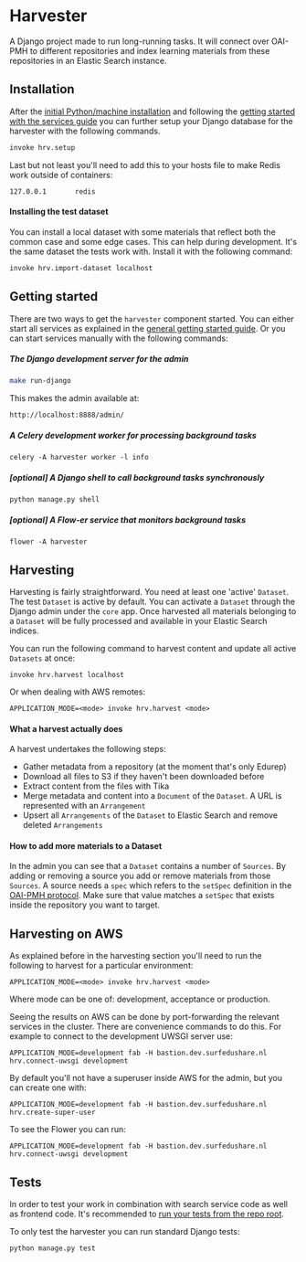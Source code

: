 Harvester
=========

A Django project made to run long-running tasks.
It will connect over OAI-PMH to different repositories and index learning materials from these repositories
in an Elastic Search instance.


Installation
------------

After the [initial Python/machine installation](../README.md#installation)
and following the [getting started with the services guide](../README.md#getting-started)
you can further setup your Django database for the harvester with the following commands.

```bash
invoke hrv.setup
```

Last but not least you'll need to add this to your hosts file to make Redis work outside of containers:

```
127.0.0.1       redis
```

#### Installing the test dataset

You can install a local dataset with some materials that reflect both the common case and some edge cases.
This can help during development. It's the same dataset the tests work with. Install it with the following command:

```bash
invoke hrv.import-dataset localhost
```


Getting started
---------------

There are two ways to get the ``harvester`` component started.
You can either start all services as explained in the [general getting started guide](../README.md#getting-started).
Or you can start services manually with the following commands:

##### The Django development server for the admin

```bash
make run-django
```

This makes the admin available at:

```
http://localhost:8888/admin/
```

##### A Celery development worker for processing background tasks

```
celery -A harvester worker -l info
```

##### [optional] A Django shell to call background tasks synchronously

```
python manage.py shell
```

##### [optional] A Flow-er service that monitors background tasks

```
flower -A harvester
```


Harvesting
----------

Harvesting is fairly straightforward. You need at least one 'active' ``Dataset``.
The test ``Dataset`` is active by default.
You can activate a ``Dataset`` through the Django admin under the ``core`` app.
Once harvested all materials belonging to a ``Dataset`` will be fully processed
and available in your Elastic Search indices.

You can run the following command to harvest content and update all active ``Datasets`` at once:

```
invoke hrv.harvest localhost
```

Or when dealing with AWS remotes:

```
APPLICATION_MODE=<mode> invoke hrv.harvest <mode>
```

#### What a harvest actually does

A harvest undertakes the following steps:

* Gather metadata from a repository (at the moment that's only Edurep)
* Download all files to S3 if they haven't been downloaded before
* Extract content from the files with Tika
* Merge metadata and content into a ``Document`` of the ``Dataset``. A URL is represented with an ``Arrangement``
* Upsert all ``Arrangements`` of the ``Dataset`` to Elastic Search and remove deleted ``Arrangements``


#### How to add more materials to a Dataset

In the admin you can see that a ``Dataset`` contains a number of ``Sources``.
By adding or removing a source you add or remove materials from those ``Sources``.
A source needs a ``spec`` which refers to the ``setSpec`` definition in the [OAI-PMH protocol](http://www.openarchives.org/OAI/openarchivesprotocol.html#Set).
Make sure that value matches a ``setSpec`` that exists inside the repository you want to target.


Harvesting on AWS
-----------------

As explained before in the harvesting section you'll need to run the following to harvest for a particular environment:

```
APPLICATION_MODE=<mode> invoke hrv.harvest <mode>
```

Where mode can be one of: development, acceptance or production.

Seeing the results on AWS can be done by port-forwarding the relevant services in the cluster.
There are convenience commands to do this. For example to connect to the development UWSGI server use:

```
APPLICATION_MODE=development fab -H bastion.dev.surfedushare.nl hrv.connect-uwsgi development
```

By default you'll not have a superuser inside AWS for the admin, but you can create one with:

```
APPLICATION_MODE=development fab -H bastion.dev.surfedushare.nl hrv.create-super-user
```

To see the Flower you can run:

```
APPLICATION_MODE=development fab -H bastion.dev.surfedushare.nl hrv.connect-uwsgi development
```


Tests
-----

In order to test your work in combination with search service code as well as frontend code.
It's recommended to [run your tests from the repo root](../README.md#tests).

To only test the harvester you can run standard Django tests:

```bash
python manage.py test
```
